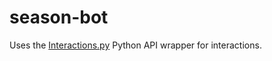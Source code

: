 # season-bot

Uses the [Interactions.py](https://interactions-py.github.io/interactions.py/) Python API wrapper for interactions.
